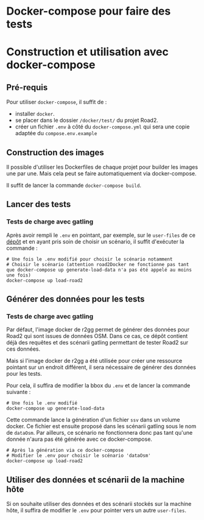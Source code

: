 # Docker-compose pour faire des tests

# Construction et utilisation avec docker-compose 

## Pré-requis

Pour utiliser `docker-compose`, il suffit de :
- installer `docker`.
- se placer dans le dossier `/docker/test/` du projet Road2.
- créer un fichier `.env` à côté du `docker-compose.yml` qui sera une copie adaptée du `compose.env.example`

## Construction des images

Il possible d'utiliser les Dockerfiles de chaque projet pour builder les images une par une. Mais cela peut se faire automatiquement via docker-compose.

Il suffit de lancer la commande `docker-compose build`.

## Lancer des tests

### Tests de charge avec gatling

Après avoir rempli le `.env` en pointant, par exemple, sur le `user-files` de ce [dépôt](../../test/load/gatling/user-files) et en ayant pris soin de choisir un scénario, il suffit d'exécuter la commande :
```
# Une fois le .env modifié pour choisir le scénario notamment
# Choisir le scénario (attention road2Docker ne fonctionne pas tant que docker-compose up generate-load-data n'a pas été appelé au moins une fois)
docker-compose up load-road2
```

## Générer des données pour les tests

### Tests de charge avec gatling

Par défaut, l'image docker de r2gg permet de générer des données pour Road2 qui sont issues de données OSM. Dans ce cas, ce dépôt contient déjà des requêtes et des scénarii gatling permettant de tester Road2 sur ces données. 

Mais si l'image docker de r2gg a été utilisée pour créer une ressource pointant sur un endroit différent, il sera nécessaire de générer des données pour les tests. 

Pour cela, il suffira de modifier la bbox du `.env` et de lancer la commande suivante : 
```
# Une fois le .env modifié
docker-compose up generate-load-data
```

Cette commande lance la génération d'un fichier `ssv` dans un volume docker. Ce fichier est ensuite proposé dans les scénarii gatling sous le nom de `dataOsm`. Par ailleurs, ce scénario ne fonctionnera donc pas tant qu'une donnée n'aura pas été générée avec ce docker-compose. 
```
# Après la génération via ce docker-compose
# Modifier le .env pour choisir le scénario 'dataOsm'
docker-compose up load-road2
```

## Utiliser des données et scénarii de la machine hôte

Si on souhaite utiliser des données et des scénarii stockés sur la machine hôte, il suffira de modifier le `.env` pour pointer vers un autre `user-files`. 
